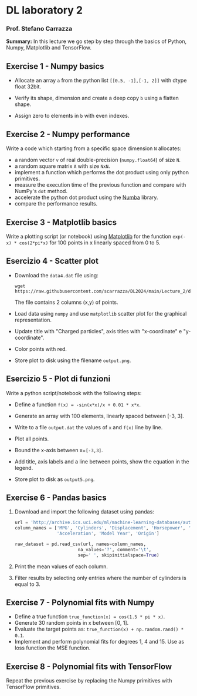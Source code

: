 # DL laboratory 2

### Prof. Stefano Carrazza

**Summary:** In this lecture we go step by step through the basics of Python,
Numpy, Matplotlib and TensorFlow.

## Exercise 1 - Numpy basics

- Allocate an array `a` from the python list `[[0.5, -1],[-1, 2]]` with dtype float 32bit.

- Verify its shape, dimension and create a deep copy `b` using a flatten shape.

- Assign zero to elements in `b` with even indexes.

## Exercise 2 - Numpy performance

Write a code which starting from a specific space dimension `N` allocates:
- a random vector `v` of real double-precision (`numpy.float64`) of size `N`.
- a random square matrix `A` with size `NxN`.
- implement a function which performs the dot product using only python primitives.
- measure the execution time of the previous function and compare with NumPy's `dot` method.
- accelerate the python dot product using the [Numba](https://numba.pydata.org/) library.
- compare the performance results.

## Exercise 3 - Matplotlib basics

Write a plotting script (or notebook) using
[Matplotlib](https://matplotlib.org/) for the function `exp(-x) * cos(2*pi*x)`
for 100 points in x linearly spaced from 0 to 5.

## Esercizio 4 - Scatter plot

- Download the `data4.dat` file using:
    ```
    wget https://raw.githubusercontent.com/scarrazza/DL2024/main/Lecture_2/data4.dat
    ```
  The file contains 2 columns (x,y) of points.

- Load data using `numpy` and use `matplotlib` scatter plot for the graphical representation.

- Update title with "Charged particles", axis titles with "x-coordinate" e "y-coordinate".

- Color points with red.

- Store plot to disk using the filename `output.png`.

## Esercizio 5 - Plot di funzioni

Write a python script/notebook with the following steps:

- Define a function `f(x) = -sin(x*x)/x + 0.01 * x*x`.

- Generate an array with 100 elements, linearly spaced between [-3, 3].

- Write to a file `output.dat` the values of `x` and `f(x)` line by line.

- Plot all points.

- Bound the x-axis between x=`[-3,3]`.

- Add title, axis labels and a line between points, show the equation in the legend.

- Store plot to disk as `output5.png`.

## Exercise 6 - Pandas basics

1. Download and import the following dataset using pandas:
    ```python
    url = 'http://archive.ics.uci.edu/ml/machine-learning-databases/auto-mpg/auto-mpg.data'
    column_names = ['MPG', 'Cylinders', 'Displacement', 'Horsepower', 'Weight',
                    'Acceleration', 'Model Year', 'Origin']

    raw_dataset = pd.read_csv(url, names=column_names,
                            na_values='?', comment='\t',
                            sep=' ', skipinitialspace=True)
    ```

2. Print the mean values of each column.

3. Filter results by selecting only entries where the number of cylinders is
  equal to 3.

## Exercise 7 - Polynomial fits with Numpy

- Define a true function `true_function(x) = cos(1.5 * pi * x)`.
- Generate 30 random points in x between [0, 1].
- Evaluate the target points as: `true_function(x) + np.random.rand() * 0.1`.
- Implement and perform polynomial fits for degrees 1, 4 and 15. Use as loss
  function the MSE function.

## Exercise 8 - Polynomial fits with TensorFlow

Repeat the previous exercise by replacing the Numpy primitives with TensorFlow primitives.
